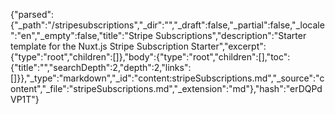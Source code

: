 {"parsed":{"_path":"/stripesubscriptions","_dir":"","_draft":false,"_partial":false,"_locale":"en","_empty":false,"title":"Stripe Subscriptions","description":"Starter template for the Nuxt.js Stripe Subscription Starter","excerpt":{"type":"root","children":[]},"body":{"type":"root","children":[],"toc":{"title":"","searchDepth":2,"depth":2,"links":[]}},"_type":"markdown","_id":"content:stripeSubscriptions.md","_source":"content","_file":"stripeSubscriptions.md","_extension":"md"},"hash":"erDQPdVP1T"}
